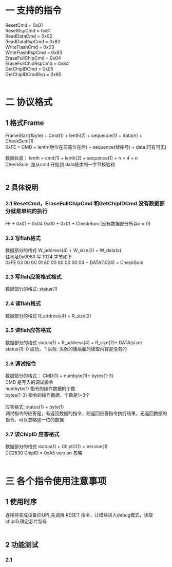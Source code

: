 #  一 **支持的指令** <br>
ResetCmd = 0x01 <br>
ResetRspCmd = 0x81 <br>
ReadDataCmd = 0x02 <br>
ReadDataRspCmd = 0x82 <br>
WriteFlashCmd = 0x03 <br>
WriteFlashRspCmd = 0x83 <br>
EraseFullChipCmd = 0x04 <br>
EraseFullChipRspCmd = 0x84 <br>
GetChipIDCmd = 0x05 <br>
GetChipIDCmdRsp = 0x85 <br>
<br>
#  二 **协议格式**  <br>
## 1 **格式Frame**<br>
FrameStart(1byte) + Cmd(1)  +  lenth(2) + sequence(1) + data(n) + CheckSum(1)  <br>
0xFE + CMD + lenth(地位在前高位在后) + sequence(帧序号)  + data(可有可无)  <br>

数据长度： lenth = cmd(1) + lenth(2) +  sequence(1) + n = 4 + n  <br>
CheckSum: 是从cmd 开始到 data结束的一字节校验和 <br>
<br>
## 2  具体说明 <br>
### 2.1 **ResetCmd，EraseFullChipCmd 和GetChipIDCmd 没有数据部分就是单纯的执行** <br>
 FE + 0x01 + 0x04  0x00 + 0x01 + CheckSum  (没有数据部分所以n = 0)<br>
### 2.2  **写flah格式**<br>
 数据部分的格式 W_address(4) + W_size(2) + W_data(x) <br>
 往地址0x0080 写 1024 字节如下 <br>
 0xFE  03 00 00 01 80 00 00 00 00 04 + DATA(1024) + CheckSum <br>
### 2.3 **写flah应答格式格式**<br>
  数据部分的格式: status(1)
 
### 2.4 **读flah格式**<br>
 数据部分的格式 R_address(4) + R_size(2) <br>
### 2.5  **读flah应答格式**<br>
 数据部分的格式 status(1) + R_address(4) + R_size(2)+ DATA(size)  <br>
 status(1): 0 成功， 1 失败. 失败的话后面的读取内容是没有的 <br>
 
### 2.6  **调试指令** <br> 
数据部分的格式： CMD(1) + numbyte(1)+ bytes(1-3) <br>
CMD 是写入的调试指令 <br>
numbyte(1)  指令的操作数据的个数<br>
 bytes(1-3)  指令的操作数据，个数是1~3个<br> <br>
应答格式: status(1) + byte(1) <br>
调试指令的应答是，有返回数据的指令，则返回应答指令执行结果。无返回数据的指令，可以忽略这一位的数据  <br>
 
 
 
 ### 2.7   **读ChipID 应答格式** <br>
 数据部分的格式 status(1) + ChipID(1) + Version(1)  <br>
 CC2530 ChipID = 0xA5  version 忽略<br><br>
 
# 三 **各个指令使用注意事项**<br>
## 1 **使用时序**<br>
连接待变成设备(DUP),先调用 RESET 指令，让模块进入debug模式，读取chipID,确定芯片型号<br>
<br>
## 2 **功能测试**<br>
### 2.1 <br>
